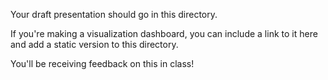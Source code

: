 Your draft presentation should go in this directory.

If you're making a visualization dashboard, you can include
a link to it here and add a static version to this directory.

You'll be receiving feedback on this in class!

